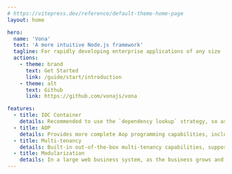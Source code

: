 ```yaml
---
# https://vitepress.dev/reference/default-theme-home-page
layout: home

hero:
  name: 'Vona'
  text: 'A more intuitive Node.js framework'
  tagline: For rapidly developing enterprise applications of any size
  actions:
    - theme: brand
      text: Get Started
      link: /guide/start/introduction
    - theme: alt
      text: Github
      link: https://github.com/vonajs/vona

features:
  - title: IOC Container
    details: Recommended to use the `dependency lookup` strategy, so as to use fewer decorator functions and fewer type annotations, making the IOC container more concise and intuitive
  - title: AOP
    details: Provides more complete Aop programming capabilities, including controller aspect, inner aspect, and outer aspect
  - title: Multi-tenancy
    details: Built-in out-of-the-box multi-tenancy capabilities, supporting both shared and isolated modes
  - title: Modularization
    details: In a large web business system, as the business grows and changes, it is also necessary to divide the system into relatively independent modules in order to avoid code bloating
---
```

